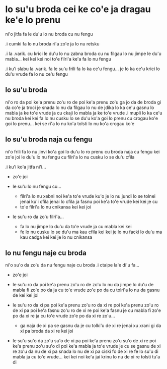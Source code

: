 # lo su'u broda cei ke co'e ja dragau ke'e lo prenu
ni'o jitfa fa le du'u lo nu broda cu nu fengu

.i cumki fa lo nu broda ri'a zo'e ja lo nu retsku

.i la .varik. cu krici le du'u lo nu zabna broda cu nu filgau lo nu jimpe le du'u mabla... kei kei kei noi to'e filri'a ke'a fa lo nu fengu

.i ku'i slabu la .varik. fa le su'u frili fa lo ka ce'u fengu... je lo ka ce'u krici lo du'u vrude fa lo nu ce'u fengu

## lo su'u broda
ni'o ro da poi ke'a prenu zo'u ro de poi ke'a prenu zo'u ga jo da de broda gi da co'e ja troci je snada lo nu da filgau lo nu de jdika lo ka ce'u gasnu lo mabla ja ke to'e vrude ja cu ckaji lo mabla ja ke to'e vrude  .i mupli lo ka ce'u nu broda kei kei fa lo nu cusku lo se du'u ko'a goi lo prenu cu crogau ko'e goi lo prenu... kei se ri'a lo nu ko'a tolsti lo nu ko'a crogau ko'e

## lo su'u broda naja cu fengu
ni'o frili fa lo nu jinvi ko'a goi lo du'u lo ro prenu cu broda naja cu fengu kei zo'e joi le du'u lo nu fengu cu filri'a lo nu cusku lo se du'u cfila

.i ku'i ko'a jitfa ni'i...

* zo'e joi
* le su'u lo nu fengu cu...

  * filri'a lo nu xebni noi ke'a to'e vrude ku'o je lo nu jundi lo se tolnei jenai ku'i cfila jenai lo cfila ja fasnu poi ke'a to'e vrude kei kei je cu
  * to'e filri'a lo nu cnikansa kei kei joi

* le su'u ro da zo'u filri'a...

  * fa lo nu jimpe lo du'u da to'e vrude ja cu mabla kei kei
  * fe lo nu cusku lo se du'u ma kau cfila kei kei je lo nu facki lo du'u ma kau cadga kei kei je lo nu cnikansa

## lo nu fengu naje cu broda
ni'o su'o da zo'u da nu fengu naje cu broda  .i ctaipe la'e di'u fa...

* zo'e joi 
* le su'u ro da poi ke'a prenu zo'u ro de zo'u lo nu da jimpe lo du'u de mabla fi zo'e po da ja cu to'e vrude zo'e po da cu tolri'a lo nu da gasnu de kei kei joi
* le su'u ro da xi pa poi ke'a prenu zo'u ro da xi re poi ke'a prenu zo'u ro de xi pa poi ke'a fasnu zo'u ro de xi re poi ke'a fasnu je cu mabla fi zo'e po da xi re ja cu to'e vrude zo'e po da xi re zo'u...

  * ga naja de xi pa se gasnu da je cu tolki'u de xi re jenai xu xrani gi da xi pa broda da xi re kei joi

* le su'u su'o da zo'u su'o de xi pa poi ke'a prenu zo'u su'o de xi re poi ke'a prenu zo'u su'o di poi ke'a mabla ja to'e vrude je cu se gasnu de xi re zo'u da nu de xi pa snada lo nu de xi pa ciski fo de xi re fe lo su'u di mabla ja cu to'e vrude... kei kei noi ke'a jai krinu lo nu de xi re tolsti tu'a di
